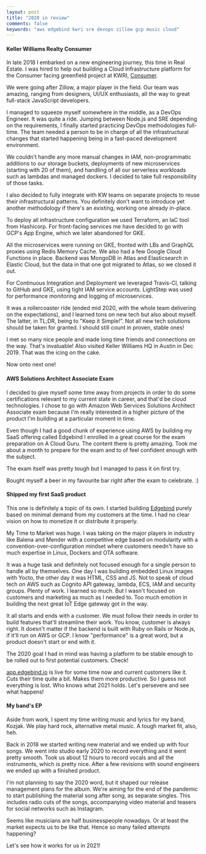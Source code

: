 ```yaml
---
layout: post
title: "2020 in review"
comments: false
keywords: "aws edgebind kwri sre devops zillow gcp music cloud"
---
```


#### Keller Williams Realty Consumer

In late 2018 I embarked on a new engineering journey, this time in Real Estate. I was hired to help out building a Cloud Infrastructure platform for the Consumer facing greenfield project at KWRI, <a href="https://apps.apple.com/us/app/kw-buy-sell-real-estate/id652512924">Consumer</a>.

We were going after Zillow, a major player in the field. Our team was amazing, ranging from designers, UI/UX enthusiasts, all the way to great full-stack JavaScript developers.

I managed to squeeze myself somewhere in the middle, as a DevOps Engineer. It was quite a ride. Jumping between Node.js and SRE depending on the requirements, I finally started practicing DevOps methodologies full-time. The team needed a person to be in charge of all the infrastructural changes that started happening being in a fast-paced development environment.

We couldn't handle any more manual changes in IAM, non-programmatic additions to our storage buckets, deployments of new microservices (starting with 20 of them), and handling of all our serverless workloads such as lambdas and managed dockers. I decided to take full responsibility of those tasks.

I also decided to fully integrate with KW teams on separate projects to reuse their infrastructural patterns. You definitely don't want to introduce yet another methodology if there's an existing, working one already in-place. 

To deploy all infrastructure configuration we used Terraform, an laC tool from Hashicorp. For front-facing services me have decided to go with GCP's App Engine, which we later abandoned for GKE.

All the microservices were running on GKE, fronted with LBs and GraphQL proxies using Redis Memory Cache. We also had a few Google Cloud Functions in place. Backend was MongoDB in Atlas and Elasticsearch in Elastic Cloud, but the data in that one got migrated to Atlas, so we closed it out.

For Continuous Integration and Deployment we leveraged Travis-Cl, talking to GitHub and GKE, using tight IAM service accounts. LightStep was used for performance monitoring and logging of microservices.

It was a rollercoaster ride (ended mid 2020, with the whole team delivering on the expectations), and I learned tons on new tech but also about myself. The latter, in TL;DR, being to "Keep it Simple!”. Not all new tech solutions should be taken for granted. I should still count in proven, stable ones!

I met so many nice people and made long time friends and connections on the way. That's invaluable! Also visited Keller Williams HQ in Austin in Dec 2019. That was the icing on the cake.

Now onto next one!

#### AWS Solutions Architect Associate Exam

I decided to give myself some time away from projects in order to do some certifications relevant to my current state in career, and that'd be cloud technologies.
I chose to go with Amazon Web Services Solutions Architect Associate exam because I'm really interested in a higher picture of the product I'm building at a particular moment in time.

Even though I had a good chunk of experience using AWS by building my SaaS offering called Edgebind I enrolled in a great course for the exam preparation on A Cloud Guru. The content there is pretty amazing. Took me about a month to prepare for the exam and to of feel confident enough with the subject.

The exam itself was pretty tough but I managed to pass it on first try.

Bought myself a beer in my favourite bar right after the exam to celebrate. :)

#### Shipped my first SaaS product

This one is definitely a topic of its own. I started building <a href="https://www.edgebind.io">Edgebind</a> purely based on minimal demand from my customers at the time. I had no clear vision on how to monetize it or distribute it properly.

My Time to Market was huge. I was taking on the major players in industry like Balena and Mender with a competitive edge based on modularity with a convention-over-configuration mindset where customers needn't have so much expertise in Linux, Dockers and OTA software.

It was a huge task and definitely not focused enough for a single person to handle all by themselves. One day I was building embedded Linux images with Yocto, the other day it was HTML, CSS and JS. Not to speak of cloud tech on AWS such as Cognito API gateway, lambda, ECS, IAM and security groups. Plenty of work. I learned so much. But I wasn't focused on customers and marketing as much as I needed to. Too much emotion in building the next great IoT Edge gateway got in the way.

It all starts and ends with a customer. We must follow their needs in order to build features that'll streamline their work. You know, customer is always right. It doesn't matter if the backend is built with Ruby on Rails or Node.js, if it'll run on AWS or GCP. I know "performance" is a great word, but a product doesn't start or end with it.

The 2020 goal I had in mind was having a platform to be stable enough to be rolled out to first potential customers. Check!

<a href="https://app.edgebind.io"> app.edgebind.io</a> is live for some time now and current customers like it. Cuts their time quite a bit. Makes them more productive. So I guess not everything is lost. Who knows what 2021 holds. Let's persevere and see what happens!

#### My band's EP

Aside from work, I spent my time writing music and lyrics for my band, Kozjak. We play hard rock, alternative metal music. A tough market fit, also, heh.

Back in 2018 we started writing new material and we ended up with four songs. We went into studio early 2020 to record everything and it went pretty smooth. Took us about 12 hours to record vocals and all the instruments, which is pretty nice. After a few revisions with sound engineers we ended up with a finished product.

I'm not planning to say the 2020 word, but it shaped our release management plans for the album. We're aiming for the end of the pandemic to start publishing the material song after song, as separate singles. This includes radio cuts of the songs, accompanying video material and teasers for social networks such as Instagram.

Seems like musicians are half businesspeople nowadays. Or at least the market expects us to be like that. Hence so many failed attempts happening?

Let's see how it works for us in 2021!
